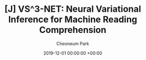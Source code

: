 ---
layout: post
title:  "[J] VS^3-NET: Neural Variational Inference for Machine Reading Comprehension"
date:   2019-12-01 00:00:00 +00:00
categories: journal
author: "Cheoneum Park"
authors: "<strong>Cheoneum Park</strong>, Heejun Song, Changki Lee"
venue: "ETRI Journal"
paper: https://onlinelibrary.wiley.com/doi/full/10.4218/etrij.2018-0467
---